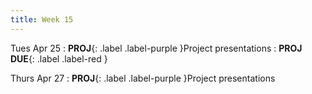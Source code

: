 ```yaml
---
title: Week 15
---
```


Tues Apr 25
: **PROJ**{: .label .label-purple }Project presentations
    : **PROJ DUE**{: .label .label-red }

Thurs Apr 27
: **PROJ**{: .label .label-purple }Project presentations